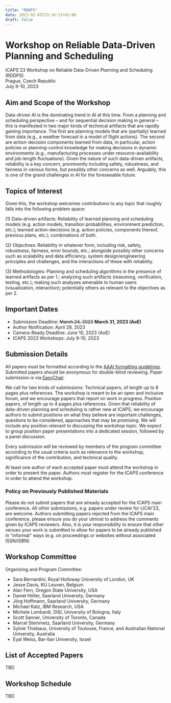 ```yaml
---
title: "RDDPS"
date: 2023-02-03T23:10:17+01:00
draft: false
---
```


# Workshop on Reliable Data-Driven Planning and Scheduling 

ICAPS'23 Workshop on Reliable Data-Driven Planning and Scheduling (RDDPS) \
Prague, Czech Republic \
July 9-10, 2023

## Aim and Scope of the Workshop

Data-driven AI is the dominating trend in AI at this time. From a planning and scheduling perspective – and for sequential decision making in general – this is manifested in two major kinds of technical artifacts that are rapidly gaining importance. The first are planning models that are (partially) learned from data (e.g., a weather forecast in a model of flight actions). The second are action-decision components learned from data, in particular, action policies or planning-control knowledge for making decisions in dynamic environments (e.g., manufacturing processes under resource-availability and job-length fluctuations).  Given the nature of such data-driven artifacts, reliability is a key concern, prominently including safety, robustness, and fairness in various forms, but possibly other concerns as well. Arguably, this is one of the grand challenges in AI for the foreseeable future.


## Topics of Interest

Given this, the workshop welcomes contributions to any topic that roughly falls into the following problem space:

(1) Data-driven artifacts: Reliability of learned planning and scheduling models (e.g. action models, transition probabilities, environment prediction, etc.); learned action-decisions (e.g. action policies, components thereof, previous plans, etc.); combinations of both.

(2) Objectives: Reliability in whatever form, including risk, safety, robustness, fairness, error bounds, etc.; alongside possibly other concerns such as scalability and data efficiency, system design/engineering principles and challenges, and the interactions of these with reliability.

(3) Methodologies: Planning and scheduling algorithms in the presence of learned artifacts as per 1.; analyzing such artifacts (reasoning, verification, testing, etc.); making such analyses amenable to human users (visualization, interaction); potentially others as relevant to the objectives as per 2.


## Important Dates

 - Submission Deadline: ~~March 24, 2023~~ **March 31, 2023 (AoE)**
 - Author Notification: April 28, 2023
 - Camera-Ready Deadline: June 10, 2023 (AoE)
 - ICAPS 2023 Workshops: July 9-10, 2023


## Submission Details

All papers must be formatted according to the [AAAI formatting guidelines](https://www.aaai.org/Publications/Templates/AuthorKit23.zip). Submitted papers should be *anonymous* for double-blind reviewing. Paper submission is via [EasyChair](https://easychair.org/conferences/?conf=rddps23).

We call for two kinds of submissions:
Technical papers, of length up to 8 pages plus references. The workshop is meant to be an open and inclusive forum, and we encourage papers that report on work in progress.
Position papers, of length up to 4 pages plus references. Given that reliability of data-driven planning and scheduling is rather new at ICAPS, we encourage authors to submit positions on what they believe are important challenges, questions to be considered, approaches that may be promising. We will include any position relevant to discussing the workshop topic. We expect to group position paper presentations into a dedicated session, followed by a panel discussion.

Every submission will be reviewed by members of the program committee according to the usual criteria such as relevance to the workshop, significance of the contribution, and technical quality.

At least one author of each accepted paper must attend the workshop in order to present the paper. Authors must register for the ICAPS conference in order to attend the workshop.


### Policy on Previously Published Materials

Please do not submit papers that are already accepted for the ICAPS main conference. All other submissions, e.g. papers under review for IJCAI'23, are welcome. Authors submitting papers rejected from the ICAPS main conference, please ensure you do your utmost to address the comments given by ICAPS reviewers. Also, it is your responsibility to ensure that other venues your work is submitted to allow for papers to be already published in "informal" ways (e.g. on proceedings or websites without associated ISSN/ISBN).


## Workshop Committee

Organizing and Program Committee:

 - Sara Bernardini, Royal Holloway University of London, UK
 - Jesse Davis, KU Leuven, Belgium
 - Alan Fern, Oregon State University, USA
 - Daniel Höller, Saarland University, Germany
 - Jörg Hoffmann, Saarland University, Germany
 - Michael Katz, IBM Research, USA
 - Michele Lombardi, DISI, University of Bologna, Italy
 - Scott Sanner, University of Toronto, Canada
 - Marcel Steinmetz, Saarland University, Germany
 - Sylvie Thiebaux, University of Toulouse, France, and Australian National University, Australia
 - Eyal Weiss, Bar-Ilan University, Israel


## List of Accepted Papers

TBD

## Workshop Schedule

TBD


